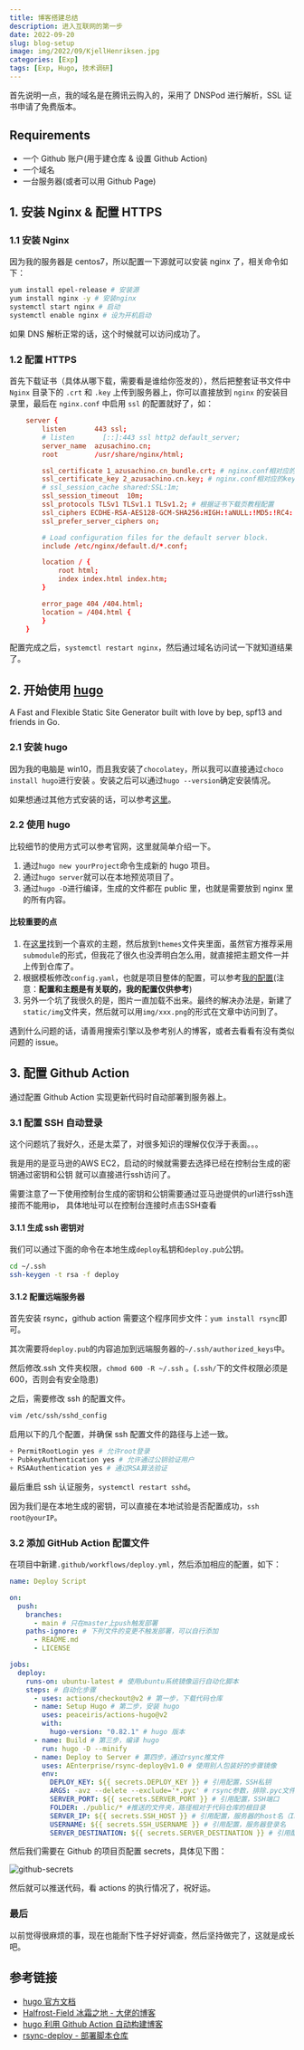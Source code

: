 ```yaml
---
title: 博客搭建总结
description: 进入互联网的第一步
date: 2022-09-20
slug: blog-setup
image: img/2022/09/KjellHenriksen.jpg
categories: [Exp]
tags: [Exp, Hugo, 技术调研]
---
```


首先说明一点，我的域名是在腾讯云购入的，采用了 DNSPod 进行解析，SSL 证书申请了免费版本。

## Requirements

- 一个 Github 账户(用于建仓库 & 设置 Github Action)
- 一个域名
- 一台服务器(或者可以用 Github Page)

## 1. 安装 Nginx & 配置 HTTPS

### 1.1 安装 Nginx

因为我的服务器是 centos7，所以配置一下源就可以安装 nginx 了，相关命令如下：

```bash
yum install epel-release # 安装源
yum install nginx -y # 安装nginx
systemctl start nginx # 启动
systemctl enable nginx # 设为开机启动
```

如果 DNS 解析正常的话，这个时候就可以访问成功了。

### 1.2 配置 HTTPS

首先下载证书（具体从哪下载，需要看是谁给你签发的），然后把整套证书文件中 `Nginx` 目录下的 `.crt` 和 `.key` 上传到服务器上，你可以直接放到 `nginx` 的安装目录里，最后在 `nginx.conf` 中启用 `ssl` 的配置就好了，如：

```conf
    server {
        listen       443 ssl;
        # listen       [::]:443 ssl http2 default_server;
        server_name  azusachino.cn;
        root         /usr/share/nginx/html;

        ssl_certificate 1_azusachino.cn_bundle.crt; # nginx.conf相对应的crt路径
        ssl_certificate_key 2_azusachino.cn.key; # nginx.conf相对应的key路径
        # ssl_session_cache shared:SSL:1m;
        ssl_session_timeout  10m;
        ssl_protocols TLSv1 TLSv1.1 TLSv1.2; # 根据证书下载页教程配置
        ssl_ciphers ECDHE-RSA-AES128-GCM-SHA256:HIGH:!aNULL:!MD5:!RC4:!DHE; # 根据证书下载页教程配置
        ssl_prefer_server_ciphers on;

        # Load configuration files for the default server block.
        include /etc/nginx/default.d/*.conf;

        location / {
            root html;
            index index.html index.htm;
        }

        error_page 404 /404.html;
        location = /404.html {
        }
    }
```

配置完成之后，`systemctl restart nginx`，然后通过域名访问试一下就知道结果了。

## 2. 开始使用 [hugo](https://gohugo.io/)

A Fast and Flexible Static Site Generator built with love by bep, spf13 and friends in Go.

### 2.1 安装 hugo

因为我的电脑是 win10，而且我安装了`chocolatey`，所以我可以直接通过`choco install hugo`进行安装 。安装之后可以通过`hugo --version`确定安装情况。

如果想通过其他方式安装的话，可以参考[这里](https://gohugo.io/getting-started/installing/)。

### 2.2 使用 hugo

比较细节的使用方式可以参考官网，这里就简单介绍一下。

1. 通过`hugo new yourProject`命令生成新的 hugo 项目。
2. 通过`hugo server`就可以在本地预览项目了。
3. 通过`hugo -D`进行编译，生成的文件都在 public 里，也就是需要放到 nginx 里的所有内容。

#### **比较重要的点**

1. 在[这里](https://themes.gohugo.io/)找到一个喜欢的主题，然后放到`themes`文件夹里面，虽然官方推荐采用`submodule`的形式，但我花了很久也没弄明白怎么用，就直接把主题文件一并上传到仓库了。
2. 根据模板修改`config.yaml`，也就是项目整体的配置，可以参考[我的配置](https://github.com/azusachino/idealistic-daydreamer/blob/main/config.yaml)(注意：**配置和主题是有关联的，我的配置仅供参考**)
3. 另外一个坑了我很久的是，图片一直加载不出来。最终的解决办法是，新建了`static/img`文件夹，然后就可以用`img/xxx.png`的形式在文章中访问到了。

遇到什么问题的话，请善用搜索引擎以及参考别人的博客，或者去看看有没有类似问题的 issue。

## 3. 配置 Github Action

通过配置 Github Action 实现更新代码时自动部署到服务器上。

### 3.1 配置 SSH 自动登录

这个问题坑了我好久，还是太菜了，对很多知识的理解仅仅浮于表面。。。

我是用的是亚马逊的AWS EC2，启动的时候就需要去选择已经在控制台生成的密钥通过密钥和公钥
就可以直接进行ssh访问了。

需要注意了一下使用控制台生成的密钥和公钥需要通过亚马逊提供的url进行ssh连接而不能用ip，
具体地址可以在控制台连接时点击SSH查看

#### 3.1.1 生成 ssh 密钥对

我们可以通过下面的命令在本地生成`deploy`私钥和`deploy.pub`公钥。

```sh
cd ~/.ssh
ssh-keygen -t rsa -f deploy
```

#### 3.1.2 配置远端服务器

首先安装 rsync，github action 需要这个程序同步文件：`yum install rsync`即可。

其次需要将`deploy.pub`的内容追加到远端服务器的`~/.ssh/authorized_keys`中。

然后修改.ssh 文件夹权限，`chmod 600 -R ~/.ssh` 。(`.ssh/`下的文件权限必须是 600，否则会有安全隐患)

之后，需要修改 ssh 的配置文件。

```sh
vim /etc/ssh/sshd_config
```

启用以下的几个配置，并确保 ssh 配置文件的路径与上述一致。

```s
+ PermitRootLogin yes # 允许root登录
+ PubkeyAuthentication yes # 允许通过公钥验证用户
+ RSAAuthentication yes # 通过RSA算法验证
```

最后重启 ssh 认证服务，`systemctl restart sshd`。

因为我们是在本地生成的密钥，可以直接在本地试验是否配置成功，`ssh root@yourIP`。

### 3.2 添加 GitHub Action 配置文件

在项目中新建`.github/workflows/deploy.yml`，然后添加相应的配置，如下：

```yml
name: Deploy Script

on:
  push:
    branches:
      - main # 只在master上push触发部署
    paths-ignore: # 下列文件的变更不触发部署，可以自行添加
      - README.md
      - LICENSE

jobs:
  deploy:
    runs-on: ubuntu-latest # 使用ubuntu系统镜像运行自动化脚本
    steps: # 自动化步骤
      - uses: actions/checkout@v2 # 第一步，下载代码仓库
      - name: Setup Hugo # 第二步，安装 hugo
        uses: peaceiris/actions-hugo@v2
        with:
          hugo-version: "0.82.1" # hugo 版本
      - name: Build # 第三步，编译 hugo
        run: hugo -D --minify
      - name: Deploy to Server # 第四步，通过rsync推文件
        uses: AEnterprise/rsync-deploy@v1.0 # 使用别人包装好的步骤镜像
        env:
          DEPLOY_KEY: ${{ secrets.DEPLOY_KEY }} # 引用配置，SSH私钥
          ARGS: -avz --delete --exclude='*.pyc' # rsync参数，排除.pyc文件
          SERVER_PORT: ${{ secrets.SERVER_PORT }} # 引用配置，SSH端口
          FOLDER: ./public/* #推送的文件夹，路径相对于代码仓库的根目录
          SERVER_IP: ${{ secrets.SSH_HOST }} # 引用配置，服务器的host名（IP或者域名domain.com）
          USERNAME: ${{ secrets.SSH_USERNAME }} # 引用配置，服务器登录名
          SERVER_DESTINATION: ${{ secrets.SERVER_DESTINATION }} # 引用配置，部署到目标文件夹，如 /usr/share/nginx/html
```

然后我们需要在 Github 的项目页配置 secrets，具体见下图：

![github-secrets](img/2021/09/gitActionSerets.png)

然后就可以推送代码，看 actions 的执行情况了，祝好运。

### 最后

以前觉得很麻烦的事，现在也能耐下性子好好调查，然后坚持做完了，这就是成长吧。

## 参考链接

- [hugo 官方文档](https://gohugo.io/documentation/)
- [Halfrost-Field 冰霜之地 - 大佬的博客](https://github.com/halfrost/Halfrost-Field)
- [hugo 利用 Github Action 自动构建博客](https://bore.vip/archives/hugo-github-action/)
- [rsync-deploy - 部署脚本仓库](https://github.com/AEnterprise/rsync-deploy)
